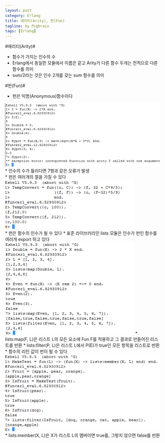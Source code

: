 ```yaml
---
layout: post
category: Erlang
title: 에리티(Arity), 펀(Fun)
tagline: by Pigbrain
tags: [Erlang]
---
```


<!--more-->

#에리티(Arity)#
* 함수가 가지는 인수의 수  
* Erlang에서 동일한 모듈에서 이름은 같고 Arity가 다른 함수 두개는 전적으로 다른 함수를 의미  
* sum/2라는 것은 인수 2개를 갖는 sum 함수를 의미  
  
  
#펀(Fun)#
* 펀은 익명(Anonymous)함수이다

<img src="/assets/themes/Snail/img/Erlang/Fun_Arity/fun-1.png" alt="">
	* 인수의 수가 틀리다면 7행과 같은 오류가 발생
<br>
* 펀은 여러개의 절을 가질 수 있다 
<img src="/assets/themes/Snail/img/Erlang/Fun_Arity/fun-2.png" alt="">
<br>
* 펀은 함수의 인수가 될 수 있다
	* 표준 라이브러리인 lists 모듈은 인수가 펀인 함수를 여러개 export 하고 있다  
<img src="/assets/themes/Snail/img/Erlang/Fun_Arity/fun-3.png" alt="">  
	* lists:map(F, L)은 리스트 L의 모든 요소에 Fun F를 적용하고 그 결과로 만들어진 리스트를 반환  
	* lists:filter(P, L)은 리스트 L에서 P(E)가 true인 모든 항목을 리스트로 반환 
<br>
* 함수의 리턴 값이 펀이 될 수 있다
<img src="/assets/themes/Snail/img/Erlang/Fun_Arity/fun-4.png" alt="">
	* lists:member(X, L)은 X가 리스트 L의 멤버이면 true를, 그렇지 않으면 false를 반환

